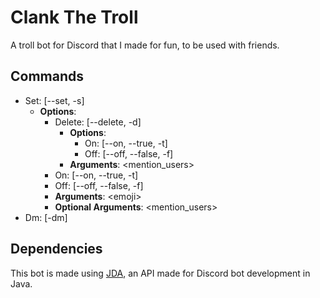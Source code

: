 # Clank The Troll

A troll bot for Discord that I made for fun, to be used with friends.

## Commands  

- Set: [--set, -s]  
  - __Options__: 
    - Delete: [--delete, -d]
      - __Options__:
        - On: [--on, --true, -t]
        - Off: [--off, --false, -f]
      - __Arguments__: \<mention_users>
    - On: [--on, --true, -t]
    - Off: [--off, --false, -f]
    - __Arguments__: \<emoji>
    - __Optional Arguments__: \<mention_users>
- Dm: [-dm]

## Dependencies

This bot is made using [JDA](https://github.com/DV8FromTheWorld/JDA), an API made for Discord bot development in Java.